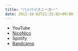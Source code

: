 ```yaml
---
title: "バイバイスニーカー"
date: 2012-10-02T21:32:02+09:00
---
```


- YouTube
- [NicoNico](https://nico.ms/sm19030256)
- Spotify
- [Bandcamp](https://mikirihasshap.bandcamp.com/track/--87)

